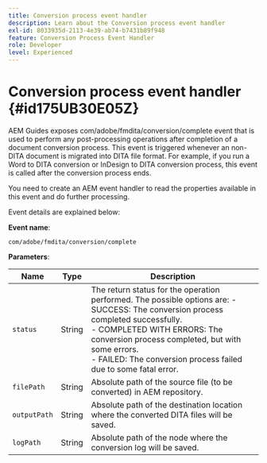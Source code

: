 ```yaml
---
title: Conversion process event handler
description: Learn about the Conversion process event handler
exl-id: 8033935d-2113-4e39-ab74-b7431b89f948
feature: Conversion Process Event Handler
role: Developer
level: Experienced
---
```

# Conversion process event handler {#id175UB30E05Z}

AEM Guides exposes com/adobe/fmdita/conversion/complete event that is used to perform any post-processing operations after completion of a document conversion process. This event is triggered whenever an non-DITA document is migrated into DITA file format. For example, if you run a Word to DITA conversion or InDesign to DITA conversion process, this event is called after the conversion process ends.

You need to create an AEM event handler to read the properties available in this event and do further processing.

Event details are explained below:

**Event name**:

```HTTP
com/adobe/fmdita/conversion/complete 
```

**Parameters**:

|Name|Type|Description|
|----|----|-----------|
|`status`|String|The return status for the operation performed. The possible options are: -   SUCCESS: The conversion process completed successfully. <br> -   COMPLETED WITH ERRORS: The conversion process completed, but with some errors. <br>-   FAILED: The conversion process failed due to some fatal error.|
|`filePath`|String|Absolute path of the source file \(to be converted\) in AEM repository.|
|`outputPath`|String|Absolute path of the destination location where the converted DITA files will be saved.|
|`logPath`|String|Absolute path of the node where the conversion log will be saved.|
